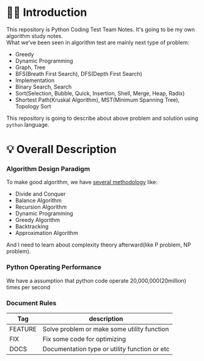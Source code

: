 # 👋🏻 Introduction

This repository is Python Coding Test Team Notes. It's going to be my own algorithm study notes.  
What we've been seen in algorithm test are mainly next type of problem:

- Greedy
- Dynamic Programming
- Graph, Tree
- BFS(Breath First Search), DFS(Depth First Search)
- Implementation
- Binary Search, Search
- Sort(Selection, Bubble, Quick, Insertion, Shell, Merge, Heap, Radix)
- Shortest Path(Kruskal Algorithm), MST(Minimum Spanning Tree), Topology Sort

This repository is going to describe about above problem and solution using `python` language.

# 💡 Overall Description

### Algorithm Design Paradigm

To make good algorithm, we have [several methodology](http://www.aistudy.co.kr/algorithm/design_park.htm) like:

- Divide and Conquer
- Balance Algorithm
- Recursion Algorithm
- Dynamic Programming
- Greedy Algorithm
- Backtracking
- Approximation Algorithm

And I need to learn about complexity theory afterward(like P problem, NP problem).

### Python Operating Performance

We have a assumption that python code operate 20,000,000(20million) times per second

### Document Rules

| Tag     | description                                   |
| ------- | --------------------------------------------- |
| FEATURE | Solve problem or make some utility function   |
| FIX     | Fix some code for optimizing                  |
| DOCS    | Documentation type or utility function or etc |
